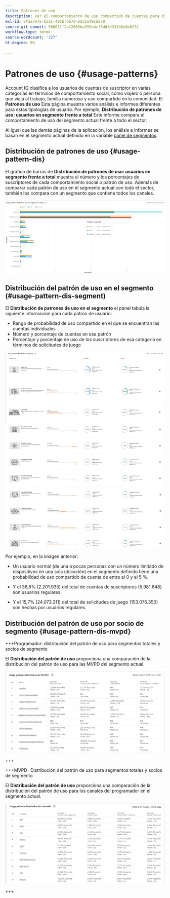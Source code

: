 ```yaml
---
title: Patrones de uso
description: Ver el comportamiento de uso compartido de cuentas para diferentes tipologías de usuario.
exl-id: 2faa7e75-b3a1-491b-bb7d-bd3a149cbe79
source-git-commit: 560611f2af2605ba399e4cf5ddfd331b6e8e0231
workflow-type: tm+mt
source-wordcount: '327'
ht-degree: 0%

---
```


# Patrones de uso {#usage-patterns}

Account IQ clasifica a los usuarios de cuentas de suscriptor en varias categorías en términos de comportamiento social, como viajero o persona que viaja al trabajo, familia numerosa y uso compartido en la comunidad. El **Patrones de uso** Esta página muestra varios análisis e informes diferentes para estas tipologías de usuario. Por ejemplo, **Distribución de patrones de uso: usuarios en segmento frente a total** Este informe compara el comportamiento de uso del segmento actual frente a todo el sector.

Al igual que las demás páginas de la aplicación, los análisis e informes se basan en el segmento actual definido en la variable [panel de segmentos](/help/AccountIQ/segments-timeframe.md).

## Distribución de patrones de uso {#usage-pattern-dis}

El gráfico de barras de **Distribución de patrones de uso: usuarios en segmento frente a total** muestra el número y los porcentajes de suscriptores de cada comportamiento social o patrón de uso. Además de comparar cada patrón de uso en el segmento actual con todo el sector, también los compara con un segmento que contiene todos los canales.

![](assets/segment-users-industry.png)

## Distribución del patrón de uso en el segmento (#usage-pattern-dis-segment)

El **Distribución de patrones de uso en el segmento** el panel tabula la siguiente información para cada patrón de usuario:

* Rango de probabilidad de uso compartido en el que se encuentran las cuentas individuales
* Número y porcentaje de cuentas en ese patrón
* Porcentaje y porcentaje de uso de los suscriptores de esa categoría en términos de solicitudes de juego

![](assets/usage-pattern-segmentwise.png)

Por ejemplo, en la imagen anterior:

* Un usuario normal (de una a pocas personas con un número limitado de dispositivos en una sola ubicación) en el segmento definido tiene una probabilidad de uso compartido de cuenta de entre el 0 y el 5 %.

* Y el 36,8% (2.201.935) del total de cuentas de suscriptores (5.981.648) son usuarios regulares.

* Y el 15,7% (24.073.311) del total de solicitudes de juego (153.076.350) son hechas por usuarios regulares.

## Distribución del patrón de uso por socio de segmento {#usage-pattern-dis-mvpd}

+++Programador: distribución del patrón de uso para segmentos totales y socios de segmento

El **Distribución del patrón de uso** proporciona una comparación de la distribución del patrón de uso para las MVPD del segmento actual.

![](assets/usage-patterns-mvpdwise.png)

+++

+++MVPD- Distribución del patrón de uso para segmentos totales y socios de segmento

El **Distribución del patrón de uso** proporciona una comparación de la distribución del patrón de uso para los canales del programador en el segmento actual.

![](assets/usage-patterns-programmerwise.png)

+++
